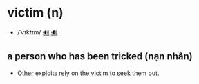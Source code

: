 # victim (n)

- /ˈvɪktɪm/ [🔊](https://www.oxfordlearnersdictionaries.com/media/english/uk_pron/v/vic/victi/victim__gb_1.mp3) [🔊](https://www.oxfordlearnersdictionaries.com/media/english/us_pron/v/vic/victi/victim__us_1.mp3)

## a person who has been tricked (nạn nhân)

- Other exploits rely on the victim to seek them out.